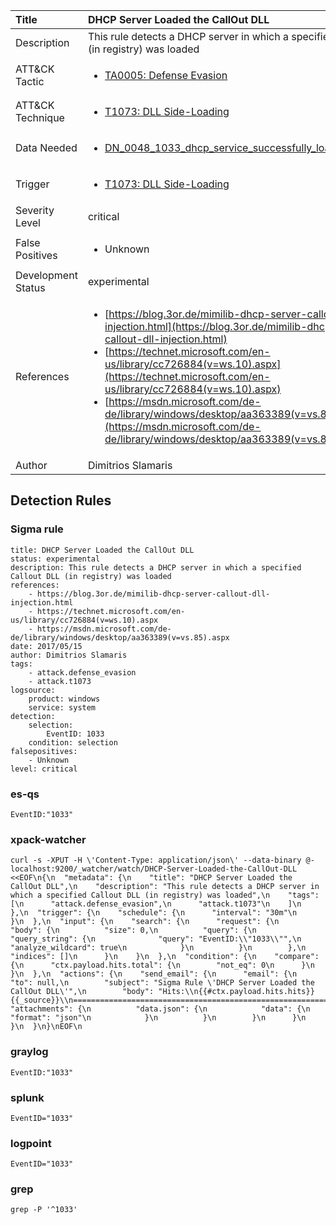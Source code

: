 | Title                | DHCP Server Loaded the CallOut DLL                                                                                                                                                 |
|:---------------------|:------------------------------------------------------------------------------------------------------------------------------------------------------------|
| Description          | This rule detects a DHCP server in which a specified Callout DLL (in registry) was loaded                                                                                                                                           |
| ATT&amp;CK Tactic    | <ul><li>[TA0005: Defense Evasion](https://attack.mitre.org/tactics/TA0005)</li></ul>  |
| ATT&amp;CK Technique | <ul><li>[T1073: DLL Side-Loading](https://attack.mitre.org/techniques/T1073)</li></ul>                             |
| Data Needed          | <ul><li>[DN_0048_1033_dhcp_service_successfully_loaded_callout_dlls](../Data_Needed/DN_0048_1033_dhcp_service_successfully_loaded_callout_dlls.md)</li></ul>                                                         |
| Trigger              | <ul><li>[T1073: DLL Side-Loading](../Triggers/T1073.md)</li></ul>  |
| Severity Level       | critical                                                                                                                                                 |
| False Positives      | <ul><li>Unknown</li></ul>                                                                  |
| Development Status   | experimental                                                                                                                                                |
| References           | <ul><li>[https://blog.3or.de/mimilib-dhcp-server-callout-dll-injection.html](https://blog.3or.de/mimilib-dhcp-server-callout-dll-injection.html)</li><li>[https://technet.microsoft.com/en-us/library/cc726884(v=ws.10).aspx](https://technet.microsoft.com/en-us/library/cc726884(v=ws.10).aspx)</li><li>[https://msdn.microsoft.com/de-de/library/windows/desktop/aa363389(v=vs.85).aspx](https://msdn.microsoft.com/de-de/library/windows/desktop/aa363389(v=vs.85).aspx)</li></ul>                                                          |
| Author               | Dimitrios Slamaris                                                                                                                                                |


## Detection Rules

### Sigma rule

```
title: DHCP Server Loaded the CallOut DLL
status: experimental
description: This rule detects a DHCP server in which a specified Callout DLL (in registry) was loaded
references:
    - https://blog.3or.de/mimilib-dhcp-server-callout-dll-injection.html
    - https://technet.microsoft.com/en-us/library/cc726884(v=ws.10).aspx
    - https://msdn.microsoft.com/de-de/library/windows/desktop/aa363389(v=vs.85).aspx
date: 2017/05/15
author: Dimitrios Slamaris
tags:
    - attack.defense_evasion
    - attack.t1073
logsource:
    product: windows
    service: system
detection:
    selection:
        EventID: 1033
    condition: selection
falsepositives: 
    - Unknown
level: critical

```





### es-qs
    
```
EventID:"1033"
```


### xpack-watcher
    
```
curl -s -XPUT -H \'Content-Type: application/json\' --data-binary @- localhost:9200/_watcher/watch/DHCP-Server-Loaded-the-CallOut-DLL <<EOF\n{\n  "metadata": {\n    "title": "DHCP Server Loaded the CallOut DLL",\n    "description": "This rule detects a DHCP server in which a specified Callout DLL (in registry) was loaded",\n    "tags": [\n      "attack.defense_evasion",\n      "attack.t1073"\n    ]\n  },\n  "trigger": {\n    "schedule": {\n      "interval": "30m"\n    }\n  },\n  "input": {\n    "search": {\n      "request": {\n        "body": {\n          "size": 0,\n          "query": {\n            "query_string": {\n              "query": "EventID:\\"1033\\"",\n              "analyze_wildcard": true\n            }\n          }\n        },\n        "indices": []\n      }\n    }\n  },\n  "condition": {\n    "compare": {\n      "ctx.payload.hits.total": {\n        "not_eq": 0\n      }\n    }\n  },\n  "actions": {\n    "send_email": {\n      "email": {\n        "to": null,\n        "subject": "Sigma Rule \'DHCP Server Loaded the CallOut DLL\'",\n        "body": "Hits:\\n{{#ctx.payload.hits.hits}}{{_source}}\\n================================================================================\\n{{/ctx.payload.hits.hits}}",\n        "attachments": {\n          "data.json": {\n            "data": {\n              "format": "json"\n            }\n          }\n        }\n      }\n    }\n  }\n}\nEOF\n
```


### graylog
    
```
EventID:"1033"
```


### splunk
    
```
EventID="1033"
```


### logpoint
    
```
EventID="1033"
```


### grep
    
```
grep -P '^1033'
```



